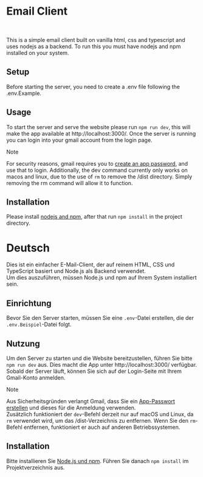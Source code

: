 # Email Client
<br/>

This is a simple email client built on vanilla html, css and typescript and uses nodejs as a backend.
To run this you must have nodejs and npm installed on your system.

## Setup
Before starting the server, you need to create a .env file following the .env.Example.

## Usage

To start the server and serve the website please run `npm run dev`, this will make the app available at http://localhost:3000/.
Once the server is running you can login into your gmail account from the login page.

> [!Note]
> For security reasons, gmail requires you to [create an app password](https://www.google.com/url?sa=t&source=web&rct=j&opi=89978449&url=https://support.google.com/accounts/answer/185833%3Fhl%3Den&ved=2ahUKEwjGzp3ozPqKAxXgJNAFHaPkK7oQFnoECAsQAQ&usg=AOvVaw2qwXmKRTjsa0k-q38HqJIX), and use that to login.
> Additionally, the dev command currently only works on macos and linux, due to the use of `rm` to remove the /dist directory. Simply removing the rm command will allow it to function.
>

## Installation

Please install [nodejs and npm](https://nodejs.org/en/download), after that run `npm install` in the project directory.

# Deutsch

Dies ist ein einfacher E-Mail-Client, der auf reinem HTML, CSS und TypeScript basiert und Node.js als Backend verwendet.  
Um dies auszuführen, müssen Node.js und npm auf Ihrem System installiert sein.

## Einrichtung  
Bevor Sie den Server starten, müssen Sie eine `.env`-Datei erstellen, die der `.env.Beispiel`-Datei folgt.

## Nutzung

Um den Server zu starten und die Website bereitzustellen, führen Sie bitte `npm run dev` aus. Dies macht die App unter http://localhost:3000/ verfügbar.  
Sobald der Server läuft, können Sie sich auf der Login-Seite mit Ihrem Gmail-Konto anmelden.

> [!Note]  
> Aus Sicherheitsgründen verlangt Gmail, dass Sie ein [App-Passwort erstellen](https://www.google.com/url?sa=t&source=web&rct=j&opi=89978449&url=https://support.google.com/accounts/answer/185833%3Fhl%3Den&ved=2ahUKEwjGzp3ozPqKAxXgJNAFHaPkK7oQFnoECAsQAQ&usg=AOvVaw2qwXmKRTjsa0k-q38HqJIX) und dieses für die Anmeldung verwenden.  
> Zusätzlich funktioniert der `dev`-Befehl derzeit nur auf macOS und Linux, da `rm` verwendet wird, um das /dist-Verzeichnis zu entfernen. Wenn Sie den `rm`-Befehl entfernen, funktioniert er auch auf anderen Betriebssystemen.

## Installation

Bitte installieren Sie [Node.js und npm](https://nodejs.org/en/download). Führen Sie danach `npm install` im Projektverzeichnis aus.
